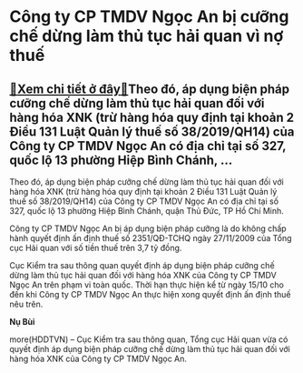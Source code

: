 Công ty CP TMDV Ngọc An bị cưỡng chế dừng làm thủ tục hải quan vì nợ thuế
=========================================================================

[:gift:Xem chi tiết ở đây:gift:](https://hddtvn.com/cong-ty-cp-tmdv-ngoc-an-bi-cuong-che-dung-lam-thu-tuc-hai-quan-vi-no-thue/)Theo đó, áp dụng biện pháp cưỡng chế dừng làm thủ tục hải quan đối với hàng hóa XNK (trừ hàng hóa quy định tại khoản 2 Điều 131 Luật Quản lý thuế số 38/2019/QH14) của Công ty CP TMDV Ngọc An có địa chỉ tại số 327, quốc lộ 13 phường Hiệp Bình Chánh, …
----------------------------------------------------------------------------------------------------------------------------------------------------------------------------------------------------------------------------------------------------------


Theo đó, áp dụng biện pháp cưỡng chế dừng làm thủ tục hải quan đối với hàng hóa XNK (trừ hàng hóa quy định tại khoản 2 Điều 131 Luật Quản lý thuế số 38/2019/QH14) của Công ty CP TMDV Ngọc An có địa chỉ tại số 327, quốc lộ 13 phường Hiệp Bình Chánh, quận Thủ Đức, TP Hồ Chí Minh.


Công ty CP TMDV Ngọc An bị áp dụng biện pháp cưỡng là do không chấp hành quyết định ấn định thuế số 2351/QĐ-TCHQ ngày 27/11/2009 của Tổng cục Hải quan với số tiền thuế trên 3,7 tỷ đồng.


Cục Kiểm tra sau thông quan quyết định áp dụng biện pháp cưỡng chế dừng làm thủ tục hải quan đối với hàng hóa XNK của Công ty CP TMDV Ngọc An trên phạm vi toàn quốc. Thời hạn thực hiện kể từ ngày 15/10 cho đến khi Công ty CP TMDV Ngọc An thực hiện xong quyết định ấn định thuế nêu trên.




**Nụ Bùi**



more(HDDTVN) – Cục Kiểm tra sau thông quan, Tổng cục Hải quan vừa có quyết định áp dụng biện pháp cưỡng chế dừng làm thủ tục hải quan đối với hàng hóa XNK của Công ty CP TMDV Ngọc An.

